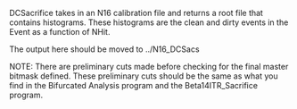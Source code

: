 DCSacrifice takes in an N16 calibration file and
returns a root file that contains histograms.
These histograms are the clean and dirty events in the
Event as a function of NHit.

The output here should be moved to ../N16_DCSacs

NOTE: There are preliminary cuts made before checking
for the final master bitmask defined.  These preliminary
cuts should be the same as what you find in the Bifurcated
Analysis program and the Beta14ITR_Sacrifice program.
